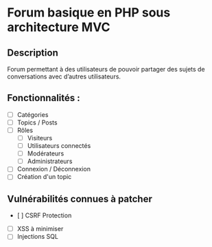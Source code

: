 # Forum basique en PHP sous architecture MVC

## Description

Forum permettant à des utilisateurs de pouvoir partager des sujets de conversations avec d’autres utilisateurs.

## Fonctionnalités :

- [ ] Catégories
- [ ] Topics / Posts
- [ ] Rôles
    - [ ] Visiteurs
    - [ ] Utilisateurs connectés
    - [ ] Modérateurs
    - [ ] Administrateurs
- [ ] Connexion / Déconnexion
- [ ] Création d'un topic

## Vulnérabilités connues à patcher

- [ ] CSRF Protection
- [ ] XSS à minimiser
- [ ] Injections SQL
